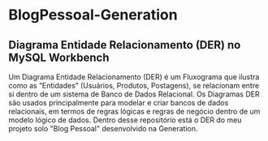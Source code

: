 # BlogPessoal-Generation
<h2>Diagrama Entidade Relacionamento (DER) no MySQL Workbench </h2>
Um Diagrama Entidade Relacionamento (DER) é um Fluxograma que ilustra como as “Entidades” (Usuários, Produtos, Postagens), se relacionam entre si dentro de um sistema de Banco de Dados Relacional. 
Os Diagramas DER são usados principalmente para modelar e criar bancos de dados relacionais, em termos de regras lógicas e regras de negócio dentro de um modelo lógico de dados.
Dentro desse repositório está o DER do meu projeto solo "Blog Pessoal" desenvolvido na Generation.
